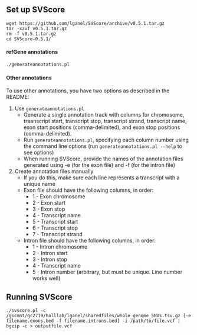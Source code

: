 ## Set up SVScore
```
wget https://github.com/lganel/SVScore/archive/v0.5.1.tar.gz
tar -xzvf v0.5.1.tar.gz
rm -f v0.5.1.tar.gz
cd SVScore-0.5.1/
```

#### refGene annotations
`./generateannotations.pl`

#### Other annotations
To use other annotations, you have two options as described in the README:
1. Use `generateannotations.pl`
   * Generate a single annotation track with columns for chromosome, traanscript start, transcript stop, transcript strand, transcript name, exon start positions (comma-delimited), and exon stop positions (comma-delimited).
   * Run `generateannotations.pl`, specifying each column number using the command line options (run `generateannotations.pl --help` to see options)
   * When running SVScore, provide the names of the annotation files generated using -e (for the exon file) and -f (for the intron file)
2. Create annotation files manually
   * If you do this, make sure each line represents a transcript with a unique name
   * Exon file should have the following columns, in order:
     * 1 - Exon chromosome
     * 2 - Exon start
     * 3 - Exon stop
     * 4 - Transcript name
     * 5 - Transcript start
     * 6 - Transcript stop
     * 7 - Transcript strand
   * Intron file should have the following columns, in order:
     * 1 - Intron chromosome
     * 2 - Intron start
     * 3 - Intron stop
     * 4 - Transcript name
     * 5 - Intron number (arbitrary, but must be unique. Line number works well)

## Running SVScore
`./svscore.pl -c /gscmnt/gc2719/halllab/lganel/sharedfiles/whole_genome_SNVs.tsv.gz [-e filename.exons.bed -f filename.introns.bed] -i /path/to/file.vcf | bgzip -c > outputfile.vcf`
